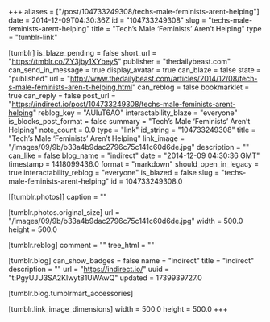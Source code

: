 +++
aliases = ["/post/104733249308/techs-male-feminists-arent-helping"]
date = 2014-12-09T04:30:36Z
id = "104733249308"
slug = "techs-male-feminists-arent-helping"
title = "Tech’s Male ‘Feminists’ Aren’t Helping"
type = "tumblr-link"

[tumblr]
is_blaze_pending = false
short_url = "https://tmblr.co/ZY3jby1XYbeyS"
publisher = "thedailybeast.com"
can_send_in_message = true
display_avatar = true
can_blaze = false
state = "published"
url = "http://www.thedailybeast.com/articles/2014/12/08/tech-s-male-feminists-aren-t-helping.html"
can_reblog = false
bookmarklet = true
can_reply = false
post_url = "https://indirect.io/post/104733249308/techs-male-feminists-arent-helping"
reblog_key = "AUIuT6AO"
interactability_blaze = "everyone"
is_blocks_post_format = false
summary = "Tech’s Male ‘Feminists’ Aren’t Helping"
note_count = 0.0
type = "link"
id_string = "104733249308"
title = "Tech’s Male ‘Feminists’ Aren’t Helping"
link_image = "/images/09/9b/b33a4b9dac2796c75c141c60d6de.jpg"
description = ""
can_like = false
blog_name = "indirect"
date = "2014-12-09 04:30:36 GMT"
timestamp = 1418099436.0
format = "markdown"
should_open_in_legacy = true
interactability_reblog = "everyone"
is_blazed = false
slug = "techs-male-feminists-arent-helping"
id = 104733249308.0

[[tumblr.photos]]
caption = ""

[tumblr.photos.original_size]
url = "/images/09/9b/b33a4b9dac2796c75c141c60d6de.jpg"
width = 500.0
height = 500.0

[tumblr.reblog]
comment = ""
tree_html = ""

[tumblr.blog]
can_show_badges = false
name = "indirect"
title = "indirect"
description = ""
url = "https://indirect.io/"
uuid = "t:PgyUJU3SA2Klwyt81UWAwQ"
updated = 1739939727.0

[tumblr.blog.tumblrmart_accessories]

[tumblr.link_image_dimensions]
width = 500.0
height = 500.0
+++
